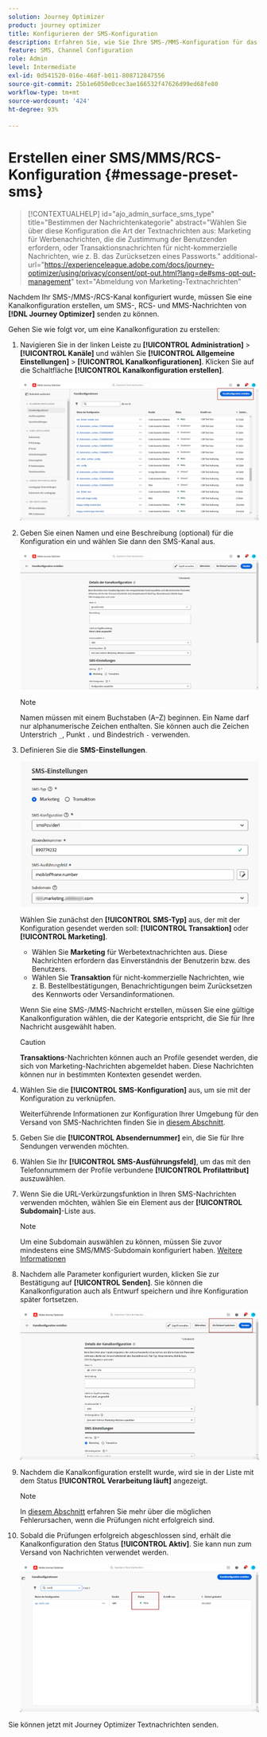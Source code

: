 ```yaml
---
solution: Journey Optimizer
product: journey optimizer
title: Konfigurieren der SMS-Konfiguration
description: Erfahren Sie, wie Sie Ihre SMS-/MMS-Konfiguration für das Senden von Textnachrichten mit Journey Optimizer konfigurieren.
feature: SMS, Channel Configuration
role: Admin
level: Intermediate
exl-id: 0d541520-016e-468f-b011-808712847556
source-git-commit: 25b1e6050e0cec3ae166532f47626d99ed68fe80
workflow-type: tm+mt
source-wordcount: '424'
ht-degree: 93%

---
```


# Erstellen einer SMS/MMS/RCS-Konfiguration {#message-preset-sms}

>[!CONTEXTUALHELP]
>id="ajo_admin_surface_sms_type"
>title="Bestimmen der Nachrichtenkategorie"
>abstract="Wählen Sie über diese Konfiguration die Art der Textnachrichten aus: Marketing für Werbenachrichten, die die Zustimmung der Benutzenden erfordern, oder Transaktionsnachrichten für nicht-kommerzielle Nachrichten, wie z. B. das Zurücksetzen eines Passworts."
>additional-url="https://experienceleague.adobe.com/docs/journey-optimizer/using/privacy/consent/opt-out.html?lang=de#sms-opt-out-management" text="Abmeldung von Marketing-Textnachrichten"

Nachdem Ihr SMS-/MMS-/RCS-Kanal konfiguriert wurde, müssen Sie eine Kanalkonfiguration erstellen, um SMS-, RCS- und MMS-Nachrichten von **[!DNL Journey Optimizer]** senden zu können.

Gehen Sie wie folgt vor, um eine Kanalkonfiguration zu erstellen:

1. Navigieren Sie in der linken Leiste zu **[!UICONTROL Administration]** > **[!UICONTROL Kanäle]** und wählen Sie **[!UICONTROL Allgemeine Einstellungen]** > **[!UICONTROL Kanalkonfigurationen]**. Klicken Sie auf die Schaltfläche **[!UICONTROL Kanalkonfiguration erstellen]**.

   ![](assets/preset-create.png)

1. Geben Sie einen Namen und eine Beschreibung (optional) für die Konfiguration ein und wählen Sie dann den SMS-Kanal aus.

   ![](assets/sms-create-surface.png)

   >[!NOTE]
   >
   > Namen müssen mit einem Buchstaben (A–Z) beginnen. Ein Name darf nur alphanumerische Zeichen enthalten. Sie können auch die Zeichen Unterstrich `_`, Punkt `.` und Bindestrich `-` verwenden.

1. Definieren Sie die **SMS-Einstellungen**.

   ![](assets/sms-surface-settings.png)

   Wählen Sie zunächst den **[!UICONTROL SMS-Typ]** aus, der mit der Konfiguration gesendet werden soll: **[!UICONTROL Transaktion]** oder **[!UICONTROL Marketing]**.

   * Wählen Sie **Marketing** für Werbetextnachrichten aus. Diese Nachrichten erfordern das Einverständnis der Benutzerin bzw. des Benutzers.
   * Wählen Sie **Transaktion** für nicht-kommerzielle Nachrichten, wie z. B. Bestellbestätigungen, Benachrichtigungen beim Zurücksetzen des Kennworts oder Versandinformationen.

   Wenn Sie eine SMS-/MMS-Nachricht erstellen, müssen Sie eine gültige Kanalkonfiguration wählen, die der Kategorie entspricht, die Sie für Ihre Nachricht ausgewählt haben.

   >[!CAUTION]
   >
   >**Transaktions**-Nachrichten können auch an Profile gesendet werden, die sich von Marketing-Nachrichten abgemeldet haben. Diese Nachrichten können nur in bestimmten Kontexten gesendet werden.

1. Wählen Sie die **[!UICONTROL SMS-Konfiguration]** aus, um sie mit der Konfiguration zu verknüpfen.

   Weiterführende Informationen zur Konfiguration Ihrer Umgebung für den Versand von SMS-Nachrichten finden Sie in [diesem Abschnitt](#create-api).

1. Geben Sie die **[!UICONTROL Absendernummer]** ein, die Sie für Ihre Sendungen verwenden möchten.

1. Wählen Sie Ihr **[!UICONTROL SMS-Ausführungsfeld]**, um das mit den Telefonnummern der Profile verbundene **[!UICONTROL Profilattribut]** auszuwählen.

1. Wenn Sie die URL-Verkürzungsfunktion in Ihren SMS-Nachrichten verwenden möchten, wählen Sie ein Element aus der **[!UICONTROL Subdomain]**-Liste aus.

   >[!NOTE]
   >
   >Um eine Subdomain auswählen zu können, müssen Sie zuvor mindestens eine SMS/MMS-Subdomain konfiguriert haben. [Weitere Informationen](sms-subdomains.md)

1. Nachdem alle Parameter konfiguriert wurden, klicken Sie zur Bestätigung auf **[!UICONTROL Senden]**. Sie können die Kanalkonfiguration auch als Entwurf speichern und ihre Konfiguration später fortsetzen.

   ![](assets/sms-submit-surface.png)

1. Nachdem die Kanalkonfiguration erstellt wurde, wird sie in der Liste mit dem Status **[!UICONTROL Verarbeitung läuft]** angezeigt.

   >[!NOTE]
   >
   >In [diesem Abschnitt](../configuration/channel-surfaces.md) erfahren Sie mehr über die möglichen Fehlerursachen, wenn die Prüfungen nicht erfolgreich sind.

1. Sobald die Prüfungen erfolgreich abgeschlossen sind, erhält die Kanalkonfiguration den Status **[!UICONTROL Aktiv]**. Sie kann nun zum Versand von Nachrichten verwendet werden.

   ![](assets/preset-active.png)

Sie können jetzt mit Journey Optimizer Textnachrichten senden.
